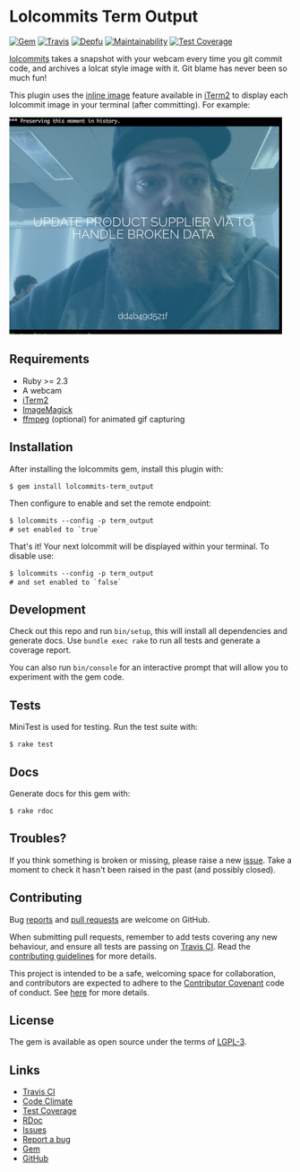 # Lolcommits Term Output

[![Gem](https://img.shields.io/gem/v/lolcommits-term_output.svg?style=flat)](http://rubygems.org/gems/lolcommits-term_output)
[![Travis](https://travis-ci.org/lolcommits/lolcommits-term_output.svg?branch=master)](https://travis-ci.org/lolcommits/lolcommits-term_output)
[![Depfu](https://img.shields.io/depfu/lolcommits/lolcommits-term_output.svg?style=flat)](https://depfu.com/github/lolcommits/lolcommits-term_output)
[![Maintainability](https://api.codeclimate.com/v1/badges/3f2a468adb10524add39/maintainability)](https://codeclimate.com/github/lolcommits/lolcommits-term_output/maintainability)
[![Test Coverage](https://api.codeclimate.com/v1/badges/3f2a468adb10524add39/test_coverage)](https://codeclimate.com/github/lolcommits/lolcommits-term_output/test_coverage)

[lolcommits](https://lolcommits.github.io/) takes a snapshot with your webcam
every time you git commit code, and archives a lolcat style image with it. Git
blame has never been so much fun!

This plugin uses the [inline image](http://iterm2.com/documentation-images.html)
feature available in [iTerm2](http://iterm2.com/index.html) to display each
lolcommit image in your terminal (after committing). For example:

![iterm inline sample screenshot](./assets/images/sample.png)

## Requirements

* Ruby >= 2.3
* A webcam
* [iTerm2](http://iterm2.com/index.html)
* [ImageMagick](http://www.imagemagick.org)
* [ffmpeg](https://www.ffmpeg.org) (optional) for animated gif capturing

## Installation

After installing the lolcommits gem, install this plugin with:

    $ gem install lolcommits-term_output

Then configure to enable and set the remote endpoint:

    $ lolcommits --config -p term_output
    # set enabled to `true`

That's it! Your next lolcommit will be displayed within your terminal. To
disable use:

    $ lolcommits --config -p term_output
    # and set enabled to `false`

## Development

Check out this repo and run `bin/setup`, this will install all dependencies and
generate docs. Use `bundle exec rake` to run all tests and generate a coverage
report.

You can also run `bin/console` for an interactive prompt that will allow you to
experiment with the gem code.

## Tests

MiniTest is used for testing. Run the test suite with:

    $ rake test

## Docs

Generate docs for this gem with:

    $ rake rdoc

## Troubles?

If you think something is broken or missing, please raise a new
[issue](https://github.com/lolcommits/lolcommits-term_output/issues). Take
a moment to check it hasn't been raised in the past (and possibly closed).

## Contributing

Bug [reports](https://github.com/lolcommits/lolcommits-term_output/issues) and [pull
requests](https://github.com/lolcommits/lolcommits-term_output/pulls) are welcome on
GitHub.

When submitting pull requests, remember to add tests covering any new behaviour,
and ensure all tests are passing on [Travis
CI](https://travis-ci.org/lolcommits/lolcommits-term_output). Read the
[contributing
guidelines](https://github.com/lolcommits/lolcommits-term_output/blob/master/CONTRIBUTING.md)
for more details.

This project is intended to be a safe, welcoming space for collaboration, and
contributors are expected to adhere to the [Contributor
Covenant](http://contributor-covenant.org) code of conduct. See
[here](https://github.com/lolcommits/lolcommits-term_output/blob/master/CODE_OF_CONDUCT.md)
for more details.

## License

The gem is available as open source under the terms of
[LGPL-3](https://opensource.org/licenses/LGPL-3.0).

## Links

* [Travis CI](https://travis-ci.org/lolcommits/lolcommits-term_output)
* [Code Climate](https://codeclimate.com/github/lolcommits/lolcommits-term_output)
* [Test Coverage](https://codeclimate.com/github/lolcommits/lolcommits-term_output/coverage)
* [RDoc](http://rdoc.info/projects/lolcommits/lolcommits-term_output)
* [Issues](http://github.com/lolcommits/lolcommits-term_output/issues)
* [Report a bug](http://github.com/lolcommits/lolcommits-term_output/issues/new)
* [Gem](http://rubygems.org/gems/lolcommits-term_output)
* [GitHub](https://github.com/lolcommits/lolcommits-term_output)
